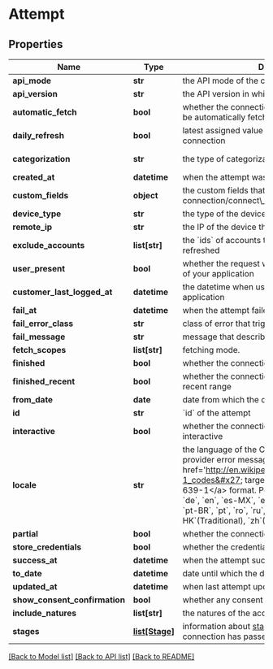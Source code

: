 # Attempt

## Properties
Name | Type | Description | Notes
------------ | ------------- | ------------- | -------------
**api_mode** | **str** | the API mode of the customer that queried the API. | 
**api_version** | **str** | the API version in which the attempt was created | 
**automatic_fetch** | **bool** | whether the connection related to the attempt can be automatically fetched | 
**daily_refresh** | **bool** | latest assigned value for &#x60;daily_refresh&#x60; in connection | 
**categorization** | **str** | the type of categorization applied. | [default to 'personal']
**created_at** | **datetime** | when the attempt was made | 
**custom_fields** | **object** | the custom fields that had been sent when creating connection/connect\\_session/oauth\\_provider | 
**device_type** | **str** | the type of the device that created the attempt. | 
**remote_ip** | **str** | the IP of the device that created the attempt | 
**exclude_accounts** | **list[str]** | the &#x60;ids&#x60; of accounts that do not need to be refreshed | 
**user_present** | **bool** | whether the request was initiated by the end-user of your application | 
**customer_last_logged_at** | **datetime** | the datetime when user was last active in your application | 
**fail_at** | **datetime** | when the attempt failed to finish | 
**fail_error_class** | **str** | class of error that triggered the fail for attempt | 
**fail_message** | **str** | message that describes the error class | 
**fetch_scopes** | **list[str]** | fetching mode. | 
**finished** | **bool** | whether the connection had finished fetching | 
**finished_recent** | **bool** | whether the connection had finished data for recent range | 
**from_date** | **date** | date from which the data had been fetched | 
**id** | **str** | &#x60;id&#x60; of the attempt | 
**interactive** | **bool** | whether the connection related to the attempt is interactive | 
**locale** | **str** | the language of the Connect widget or/and provider error message in the &lt;a href&#x3D;&#x27;http://en.wikipedia.org/wiki/List_of_ISO_639-1_codes&#x27; target&#x3D;\&quot;_blank\&quot;&gt;ISO 639-1&lt;/a&gt; format. Possible values are: &#x60;bg&#x60;, &#x60;cz&#x60;, &#x60;de&#x60;, &#x60;en&#x60;, &#x60;es-MX&#x60;, &#x60;es&#x60;, &#x60;fr&#x60;, &#x60;he&#x60;, &#x60;hu&#x60;, &#x60;it&#x60;, &#x60;nl&#x60;, &#x60;pl&#x60;, &#x60;pt-BR&#x60;, &#x60;pt&#x60;, &#x60;ro&#x60;, &#x60;ru&#x60;, &#x60;sk&#x60;, &#x60;tr&#x60;, &#x60;uk&#x60;, &#x60;zh-HK&#x60;(Traditional), &#x60;zh&#x60;(Simplified). Defaults to &#x60;en&#x60; | 
**partial** | **bool** | whether the connection was partially fetched | 
**store_credentials** | **bool** | whether the credentials were stored on our side | 
**success_at** | **datetime** | when the attempt succeeded and finished | 
**to_date** | **datetime** | date until which the data has been fetched | 
**updated_at** | **datetime** | when last attempt update occurred | 
**show_consent_confirmation** | **bool** | whether any consent was given for this connection | 
**include_natures** | **list[str]** | the natures of the accounts that need to be fetched | 
**stages** | [**list[Stage]**](Stage.md) | information about [stages](#attempts-stages) through which the connection has passed | 

[[Back to Model list]](../README.md#documentation-for-models) [[Back to API list]](../README.md#documentation-for-api-endpoints) [[Back to README]](../README.md)

